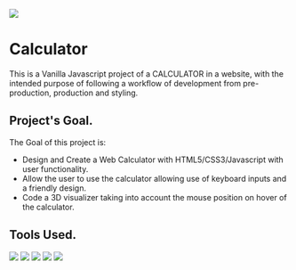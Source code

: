 <a href="https://emilioblacksmith.github.io/calculator/"><img src="https://img.shields.io/website-up-down-green-red/http/emilioblacksmith.github.io/calculator/" /></a>

# Calculator
This is a Vanilla Javascript project of a CALCULATOR in a website, with the intended purpose of following a workflow of development from pre-production, production and styling.

## Project's Goal.
The Goal of this project is:
- Design and Create a Web Calculator with HTML5/CSS3/Javascript with user functionality.
- Allow the user to use the calculator allowing use of keyboard inputs and a friendly design.
- Code a 3D visualizer taking into account the mouse position on hover of the calculator.

## Tools Used.
<p>
<img src="https://img.shields.io/badge/JavaScript-F7DF1E?style=for-the-badge&logo=javascript&logoColor=black"/>
<img src="https://img.shields.io/badge/HTML5-E34F26?style=for-the-badge&logo=html5&logoColor=white"/>
<img src="https://img.shields.io/badge/Visual_Studio_Code-0078D4?style=for-the-badge&logo=visual%20studio%20code&logoColor=white"/>
<img src="https://img.shields.io/badge/GIT-E44C30?style=for-the-badge&logo=git&logoColor=white"/>
<img src="https://img.shields.io/badge/GNU%20Bash-4EAA25?style=for-the-badge&logo=GNU%20Bash&logoColor=white"/></p>